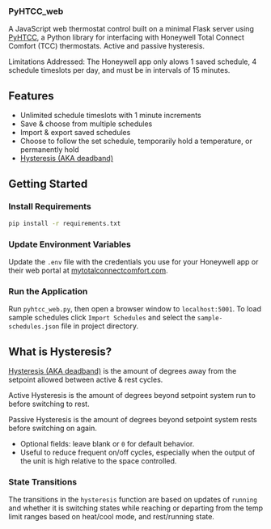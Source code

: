 ### PyHTCC_web

A JavaScript web thermostat control built on a minimal Flask server using [PyHTCC](https://github.com/csm10495/pyhtcc), a Python library for interfacing with Honeywell Total Connect Comfort (TCC) thermostats. Active and passive hysteresis.

Limitations Addressed: The Honeywell app only alows 1 saved schedule, 4 schedule timeslots per day, and must be in intervals of 15 minutes.

## Features
- Unlimited schedule timeslots with 1 minute increments
- Save & choose from multiple schedules
- Import & export saved schedules
- Choose to follow the set schedule, temporarily hold a temperature, or permanently hold
- [Hysteresis (AKA deadband)](#what-is-hysteresis)

## Getting Started

### Install Requirements
```bash
pip install -r requirements.txt
```

### Update Environment Variables
Update the `.env` file with the credentials you use for your Honeywell app or their web portal at [mytotalconnectcomfort.com](https://mytotalconnectcomfort.com/).

### Run the Application
Run `pyhtcc_web.py`, then open a browser window to `localhost:5001`. To load sample schedules click `Import Schedules` and select the `sample-schedules.json` file in project directory.

## What is Hysteresis?
<a href="https://search.brave.com/search?q=hvac+deadband+hysteresis&source=web&summary=1&summary_og=391a2b9ee4a6faf7cb0377">Hysteresis (AKA deadband)</a> is the amount of degrees away from the setpoint allowed between active & rest cycles.

Active Hysteresis is the amount of degrees beyond setpoint system run to before switching to rest.

Passive Hysteresis is the amount of degrees beyond setpoint system rests before switching on again.

- Optional fields: leave blank or `0` for default behavior.
- Useful to reduce frequent on/off cycles, especially when the output of the unit is high relative to the space controlled.

### State Transitions
The transitions in the `hysteresis` function are based on updates of `running` and whether it is switching states while reaching or departing from the temp limit ranges based on heat/cool mode, and rest/running state.
